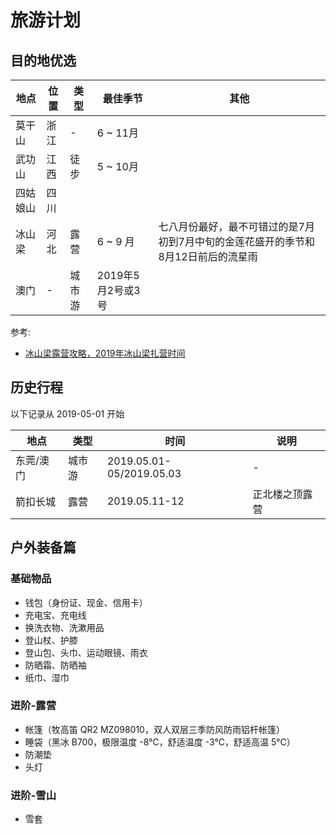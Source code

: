 # 旅游计划

## 目的地优选

地点 | 位置 | 类型 | 最佳季节 | 其他
--- | --- | --- | --- | ---
莫干山 | 浙江 | - | 6 ~ 11月 |
武功山 | 江西 | 徒步 | 5 ~ 10月 |
四姑娘山 | 四川 |
冰山梁 | 河北 | 露营 | 6 ~ 9 月 | 七八月份最好，最不可错过的是7月初到7月中旬的金莲花盛开的季节和8月12日前后的流星雨
澳门 | - | 城市游 | 2019年5月2号或3号 |

参考:

- [冰山梁露营攻略，2019年冰山梁扎营时间](https://zhuanlan.zhihu.com/p/54606076)

## 历史行程

以下记录从 2019-05-01 开始

地点 | 类型 | 时间 | 说明
--- | --- | --- | ---
东莞/澳门 | 城市游 | 2019.05.01-05/2019.05.03 | -
箭扣长城 | 露营 | 2019.05.11-12 | 正北楼之顶露营

## 户外装备篇

### 基础物品

- 钱包（身份证、现金、信用卡）
- 充电宝、充电线
- 换洗衣物、洗漱用品
- 登山杖、护膝
- 登山包、头巾、运动眼镜、雨衣
- 防晒霜、防晒袖
- 纸巾、湿巾

### 进阶-露营

- 帐篷（牧高笛 QR2 MZ098010，双人双层三季防风防雨铝杆帐篷）
- 睡袋（黑冰 B700，极限温度 -8℃，舒适温度 -3℃，舒适高温 5℃）
- 防潮垫
- 头灯

### 进阶-雪山

- 雪套
